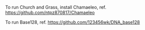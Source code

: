 To run Church and Grass, install Chamaeleo, ref. https://github.com/ntpz870817/Chamaeleo


To run Base128, ref. https://github.com/123456wk/DNA_base128
